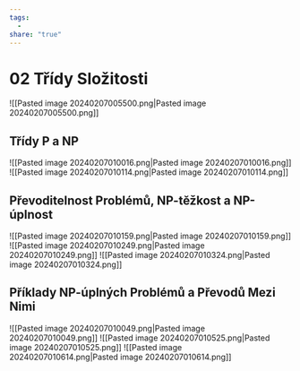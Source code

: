 ```yaml
---
tags:
  - 
share: "true"
---
```


# 02 Třídy Složitosti

![[Pasted image 20240207005500.png|Pasted image 20240207005500.png]]

## Třídy P a NP
![[Pasted image 20240207010016.png|Pasted image 20240207010016.png]]
![[Pasted image 20240207010114.png|Pasted image 20240207010114.png]]
## Převoditelnost Problémů, NP-těžkost a NP-úplnost
![[Pasted image 20240207010159.png|Pasted image 20240207010159.png]]
![[Pasted image 20240207010249.png|Pasted image 20240207010249.png]]
![[Pasted image 20240207010324.png|Pasted image 20240207010324.png]]
## Příklady NP-úplných Problémů a Převodů Mezi Nimi
![[Pasted image 20240207010049.png|Pasted image 20240207010049.png]]
![[Pasted image 20240207010525.png|Pasted image 20240207010525.png]]
![[Pasted image 20240207010614.png|Pasted image 20240207010614.png]]